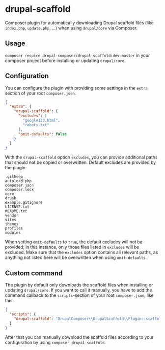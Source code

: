 # drupal-scaffold

Composer plugin for automatically downloading Drupal scaffold files (like
`index.php`, `update.php`, …) when using `drupal/core` via Composer.

## Usage

`composer require drupal-composer/drupal-scaffold:dev-master` in your composer
project before installing or updating `drupal/core`.

## Configuration

You can configure the plugin with providing some settings in the `extra` section
of your root `composer.json`.

```json
{
  "extra": {
    "drupal-scaffold": {
      "excludes": [
        "google123.html",
        "robots.txt"
      ],
      "omit-defaults": false
    }
  }
}
```

With the `drupal-scaffold` option `excludes`, you can provide additional paths 
that should not be copied or overwritten. Default excludes are provided by the 
plugin:
```
.gitkeep
autoload.php
composer.json
composer.lock
core
drush
example.gitignore
LICENSE.txt
README.txt
vendor
sites
themes
profiles
modules
```

When setting `omit-defaults` to `true`, the default excludes will not be
provided; in this instance, only those files listed in `excludes` will be
excluded. Make sure that the `excludes` option contains all relevant paths,
as anything not listed here will be overwritten when using `omit-defaults`.

## Custom command

The plugin by default only downloads the scaffold files when installing or
updating `drupal/core`. If you want to call it manually, you have to add the 
command callback to the `scripts`-section of your root `composer.json`, like this:

```json
{
  "scripts": {
    "drupal-scaffold": "DrupalComposer\\DrupalScaffold\\Plugin::scaffold"
  }
}
```

After that you can manually download the scaffold files according to your
configuration by using `composer drupal-scaffold`.
